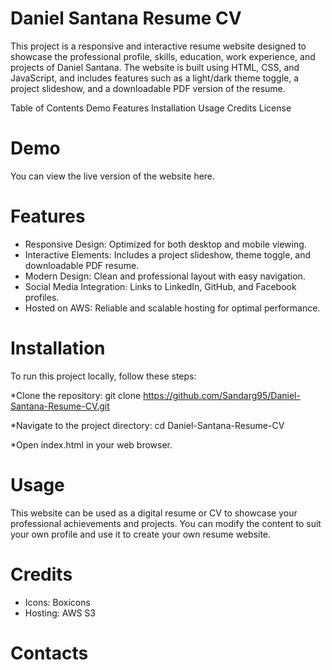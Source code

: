 # Daniel Santana Resume CV
This project is a responsive and interactive resume website designed to showcase the professional profile, skills, education, work experience, and projects of Daniel Santana. The website is built using HTML, CSS, and JavaScript, and includes features such as a light/dark theme toggle, a project slideshow, and a downloadable PDF version of the resume.

Table of Contents
Demo
Features
Installation
Usage
Credits
License

# Demo
You can view the live version of the website here.

# Features
* Responsive Design: Optimized for both desktop and mobile viewing.
* Interactive Elements: Includes a project slideshow, theme toggle, and downloadable PDF resume.
* Modern Design: Clean and professional layout with easy navigation.
* Social Media Integration: Links to LinkedIn, GitHub, and Facebook profiles.
* Hosted on AWS: Reliable and scalable hosting for optimal performance.

# Installation
To run this project locally, follow these steps:

*Clone the repository:
git clone https://github.com/Sandarg95/Daniel-Santana-Resume-CV.git

*Navigate to the project directory:
cd Daniel-Santana-Resume-CV

*Open index.html in your web browser.

# Usage
This website can be used as a digital resume or CV to showcase your professional achievements and projects. You can modify the content to suit your own profile and use it to create your own resume website.

# Credits
* Icons: Boxicons
* Hosting: AWS S3
  
# Contacts




